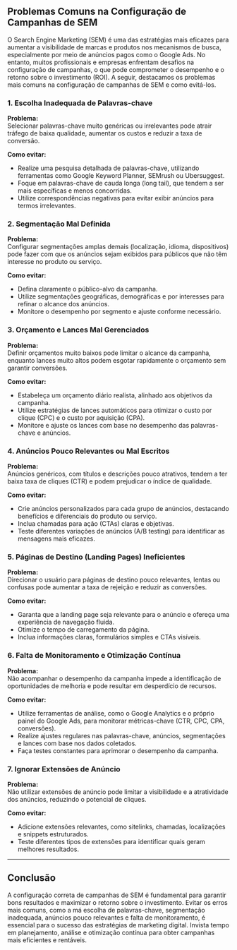 
## Problemas Comuns na Configuração de Campanhas de SEM

O Search Engine Marketing (SEM) é uma das estratégias mais eficazes para aumentar a visibilidade de marcas e produtos nos mecanismos de busca, especialmente por meio de anúncios pagos como o Google Ads. No entanto, muitos profissionais e empresas enfrentam desafios na configuração de campanhas, o que pode comprometer o desempenho e o retorno sobre o investimento (ROI). A seguir, destacamos os problemas mais comuns na configuração de campanhas de SEM e como evitá-los.

### 1. Escolha Inadequada de Palavras-chave

**Problema:**  
Selecionar palavras-chave muito genéricas ou irrelevantes pode atrair tráfego de baixa qualidade, aumentar os custos e reduzir a taxa de conversão.

**Como evitar:**  
- Realize uma pesquisa detalhada de palavras-chave, utilizando ferramentas como Google Keyword Planner, SEMrush ou Ubersuggest.
- Foque em palavras-chave de cauda longa (long tail), que tendem a ser mais específicas e menos concorridas.
- Utilize correspondências negativas para evitar exibir anúncios para termos irrelevantes.

### 2. Segmentação Mal Definida

**Problema:**  
Configurar segmentações amplas demais (localização, idioma, dispositivos) pode fazer com que os anúncios sejam exibidos para públicos que não têm interesse no produto ou serviço.

**Como evitar:**  
- Defina claramente o público-alvo da campanha.
- Utilize segmentações geográficas, demográficas e por interesses para refinar o alcance dos anúncios.
- Monitore o desempenho por segmento e ajuste conforme necessário.

### 3. Orçamento e Lances Mal Gerenciados

**Problema:**  
Definir orçamentos muito baixos pode limitar o alcance da campanha, enquanto lances muito altos podem esgotar rapidamente o orçamento sem garantir conversões.

**Como evitar:**  
- Estabeleça um orçamento diário realista, alinhado aos objetivos da campanha.
- Utilize estratégias de lances automáticos para otimizar o custo por clique (CPC) e o custo por aquisição (CPA).
- Monitore e ajuste os lances com base no desempenho das palavras-chave e anúncios.

### 4. Anúncios Pouco Relevantes ou Mal Escritos

**Problema:**  
Anúncios genéricos, com títulos e descrições pouco atrativos, tendem a ter baixa taxa de cliques (CTR) e podem prejudicar o índice de qualidade.

**Como evitar:**  
- Crie anúncios personalizados para cada grupo de anúncios, destacando benefícios e diferenciais do produto ou serviço.
- Inclua chamadas para ação (CTAs) claras e objetivas.
- Teste diferentes variações de anúncios (A/B testing) para identificar as mensagens mais eficazes.

### 5. Páginas de Destino (Landing Pages) Ineficientes

**Problema:**  
Direcionar o usuário para páginas de destino pouco relevantes, lentas ou confusas pode aumentar a taxa de rejeição e reduzir as conversões.

**Como evitar:**  
- Garanta que a landing page seja relevante para o anúncio e ofereça uma experiência de navegação fluida.
- Otimize o tempo de carregamento da página.
- Inclua informações claras, formulários simples e CTAs visíveis.

### 6. Falta de Monitoramento e Otimização Contínua

**Problema:**  
Não acompanhar o desempenho da campanha impede a identificação de oportunidades de melhoria e pode resultar em desperdício de recursos.

**Como evitar:**  
- Utilize ferramentas de análise, como o Google Analytics e o próprio painel do Google Ads, para monitorar métricas-chave (CTR, CPC, CPA, conversões).
- Realize ajustes regulares nas palavras-chave, anúncios, segmentações e lances com base nos dados coletados.
- Faça testes constantes para aprimorar o desempenho da campanha.

### 7. Ignorar Extensões de Anúncio

**Problema:**  
Não utilizar extensões de anúncio pode limitar a visibilidade e a atratividade dos anúncios, reduzindo o potencial de cliques.

**Como evitar:**  
- Adicione extensões relevantes, como sitelinks, chamadas, localizações e snippets estruturados.
- Teste diferentes tipos de extensões para identificar quais geram melhores resultados.

---

## Conclusão

A configuração correta de campanhas de SEM é fundamental para garantir bons resultados e maximizar o retorno sobre o investimento. Evitar os erros mais comuns, como a má escolha de palavras-chave, segmentação inadequada, anúncios pouco relevantes e falta de monitoramento, é essencial para o sucesso das estratégias de marketing digital. Invista tempo em planejamento, análise e otimização contínua para obter campanhas mais eficientes e rentáveis.
```
